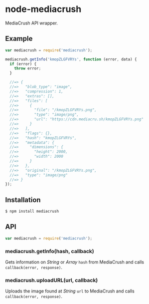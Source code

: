 # node-mediacrush

MediaCrush API wrapper.

## Example

``` javascript
var mediacrush = require('mediacrush');

mediacrush.getInfo('kmopZLGFVRYs', function (error, data) {
  if (error) {
    throw error;
  }

  //=> {
  //=>   "blob_type": "image",
  //=>   "compression": 1,
  //=>   "extras": [],
  //=>   "files": [
  //=>     {
  //=>       "file": "/kmopZLGFVRYs.png",
  //=>       "type": "image/png",
  //=>       "url": "https://cdn.mediacru.sh/kmopZLGFVRYs.png"
  //=>     }
  //=>   ],
  //=>   "flags": {},
  //=>   "hash": "kmopZLGFVRYs",
  //=>   "metadata": {
  //=>     "dimensions": {
  //=>       "height": 2000,
  //=>       "width": 2000
  //=>     }
  //=>   },
  //=>   "original": "/kmopZLGFVRYs.png",
  //=>   "type": "image/png"
  //=> }
});
```

## Installation

``` bash
$ npm install mediacrush
```

## API

``` javascript
var mediacrush = require('mediacrush');
```

### mediacrush.getInfo(hash, callback)

Gets information on _String_ or _Array_ `hash` from MediaCrush and calls
`callback(error, response)`.

### mediacrush.uploadURL(url, callback)

Uploads the image found at _String_ `url` to MediaCrush and calls
`callback(error, response)`.